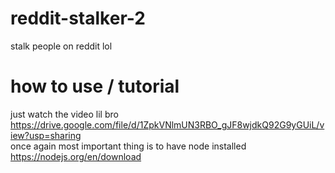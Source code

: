 # reddit-stalker-2
stalk people on reddit lol

# how to use / tutorial
just watch the video lil bro <br />
https://drive.google.com/file/d/1ZpkVNlmUN3RBO_gJF8wjdkQ92G9yGUiL/view?usp=sharing <br />
once again most important thing is to have node installed https://nodejs.org/en/download
